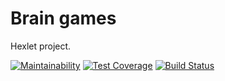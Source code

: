 # Brain games
Hexlet project.

[![Maintainability](https://api.codeclimate.com/v1/badges/652bd2eb2da1661677db/maintainability)](https://codeclimate.com/github/AndreyMork/project-lvl1-s200/maintainability)
[![Test Coverage](https://api.codeclimate.com/v1/badges/652bd2eb2da1661677db/test_coverage)](https://codeclimate.com/github/AndreyMork/project-lvl1-s200/test_coverage)
[![Build Status](https://travis-ci.org/AndreyMork/project-lvl1-s200.svg?branch=master)](https://travis-ci.org/AndreyMork/project-lvl1-s200)
